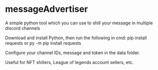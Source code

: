 # messageAdvertiser
A simple python tool which you can use to shill your message in multiple discord channels

Download and install Python, then run the following in cmd:
pip install requests
or
py -m pip install requests

Configure your channel IDs, message and token in the data folder. 


Useful for NFT shillers, League of legends account sellers, etc.
